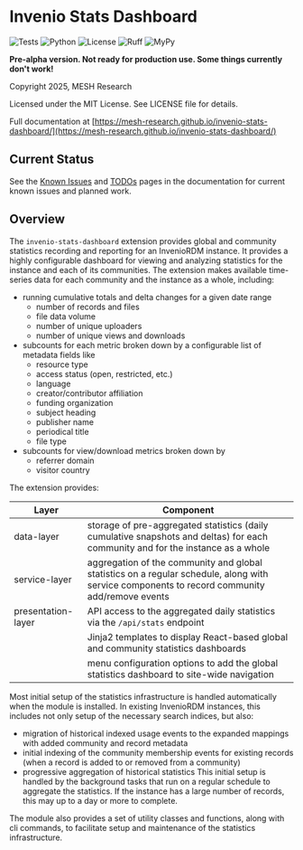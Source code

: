 # Invenio Stats Dashboard

![Tests](https://img.shields.io/github/actions/workflow/status/mesh-research/invenio-stats-dashboard/tests.yml?label=tests&style=flat-square&logo=github&logoColor=white&color=6c7839)
![Python](https://img.shields.io/badge/python-3.12+-276F86?style=flat-square&logo=python&logoColor=white)
![License](https://img.shields.io/badge/license-MIT-D9B01C?style=flat-square&logo=opensourceinitiative&logoColor=white)
![Ruff](https://img.shields.io/badge/code%20style-ruff-e47719?style=flat-square&logo=python&logoColor=white)
![MyPy](https://img.shields.io/badge/type%20checking-mypy-547d7d?style=flat-square&logo=python&logoColor=white)

**Pre-alpha version. Not ready for production use. Some things currently don't work!**

Copyright 2025, MESH Research

Licensed under the MIT License. See LICENSE file for details.

Full documentation at [https://mesh-research.github.io/invenio-stats-dashboard/](https://mesh-research.github.io/invenio-stats-dashboard/)

## Current Status

See the [Known Issues](https://mesh-research.github.io/invenio-stats-dashboard/known_issues.html) and [TODOs](https://mesh-research.github.io/invenio-stats-dashboard/todos.html) pages in the documentation for current known issues and planned work.

## Overview

The `invenio-stats-dashboard` extension provides global and community statistics recording and reporting for an InvenioRDM instance. It provides a highly configurable dashboard for viewing and analyzing statistics for the instance and each of its communities. The extension makes available time-series data for each community and the instance as a whole, including:

- running cumulative totals and delta changes for a given date range
    - number of records and files
    - file data volume
    - number of unique uploaders
    - number of unique views and downloads
- subcounts for each metric broken down by a configurable list of metadata fields like
    - resource type
    - access status (open, restricted, etc.)
    - language
    - creator/contributor affiliation
    - funding organization
    - subject heading
    - publisher name
    - periodical title
    - file type
- subcounts for view/download metrics broken down by
    - referrer domain
    - visitor country

The extension provides:

| Layer | Component |
|-------|-----------|
| data-layer | storage of pre-aggregated statistics (daily cumulative snapshots and deltas) for each community and for the instance as a whole |
| service-layer | aggregation of the community and global statistics on a regular schedule, along with service components to record community add/remove events |
| presentation-layer | API access to the aggregated daily statistics via the `/api/stats` endpoint |
| | Jinja2 templates to display React-based global and community statistics dashboards |
| | menu configuration options to add the global statistics dashboard to site-wide navigation |

Most initial setup of the statistics infrastructure is handled automatically when the module is installed. In existing InvenioRDM instances, this includes not only setup of the necessary search indices, but also:
- migration of historical indexed usage events to the expanded mappings with added community and record metadata
- initial indexing of the community membership events for existing records (when a record is added to or removed from a community)
- progressive aggregation of historical statistics
This initial setup is handled by the background tasks that run on a regular schedule to aggregate the statistics. If the instance has a large number of records, this may up to a day or more to complete.

The module also provides a set of utility classes and functions, along with cli commands, to facilitate setup and maintenance of the statistics infrastructure.
